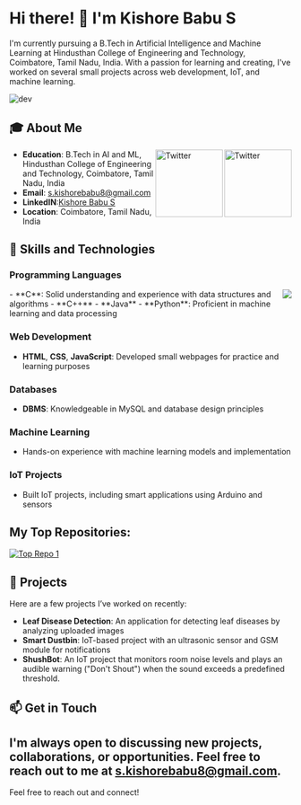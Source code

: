 
# Hi there! 👋 I'm Kishore Babu S

I'm currently pursuing a B.Tech in Artificial Intelligence and Machine Learning at Hindusthan College of Engineering and Technology, Coimbatore, Tamil Nadu, India. With a passion for learning and creating, I've worked on several small projects across web development, IoT, and machine learning.

![dev](https://github.com/user-attachments/assets/dd30f6e7-2b5e-425a-abb2-45885e25bfad)
## 🎓 About Me
<a href="https://x.com/s_kishorebabu8" target="_blank"><img src="https://cdn2.iconfinder.com/data/icons/social-media-2199/64/social_media_isometric_6-twitter-512.png" height="120px" width="120px" alt="Twitter" align="right"></a><a href="https://www.linkedin.com/in/kishorebabu-s-3a0186263/" target="_blank"><img src="https://cdn2.iconfinder.com/data/icons/social-media-2199/64/social_media_isometric_14-linkedin-512.png" height="120px" width="120px" alt="Twitter" align="right"></a>
- **Education**: B.Tech in AI and ML, Hindusthan College of Engineering and Technology, Coimbatore, Tamil Nadu, India
- **Email**: [s.kishorebabu8@gmail.com](mailto:s.kishorebabu8@gmail.com)
- **LinkedIN**:[Kishore Babu S](https://www.linkedin.com/in/kishorebabu-s-3a0186263/)
- **Location**: Coimbatore, Tamil Nadu, India

## 🔧 Skills and Technologies

### Programming Languages
<img src="https://github-readme-stats.vercel.app/api/top-langs/?username=S-KishoreBabu&count_private=true&theme=light" align="right" />
- **C**: Solid understanding and experience with data structures and algorithms
- **C++**
- **Java**
- **Python**: Proficient in machine learning and data processing
  
### Web Development
- **HTML**, **CSS**, **JavaScript**: Developed small webpages for practice and learning purposes

### Databases
- **DBMS**: Knowledgeable in MySQL and database design principles

### Machine Learning
- Hands-on experience with machine learning models and implementation

### IoT Projects
- Built IoT projects, including smart applications using Arduino and sensors

## My Top Repositories:
[![Top Repo 1](https://github-readme-stats.vercel.app/api/pin/?username=S-KishoreBabu&repo=DSA-in-C-language&theme=dark)](https://github.com/S-KishoreBabu/DSA-in-C-language)


## 📂 Projects

Here are a few projects I’ve worked on recently:

- **Leaf Disease Detection**: An application for detecting leaf diseases by analyzing uploaded images
- **Smart Dustbin**: IoT-based project with an ultrasonic sensor and GSM module for notifications
- **ShushBot**: An IoT project that monitors room noise levels and plays an audible warning ("Don't Shout") when the sound exceeds a predefined threshold.

## 📫 Get in Touch

I'm always open to discussing new projects, collaborations, or opportunities. Feel free to reach out to me at [s.kishorebabu8@gmail.com](mailto:s.kishorebabu8@gmail.com).
---

Feel free to reach out and connect!
